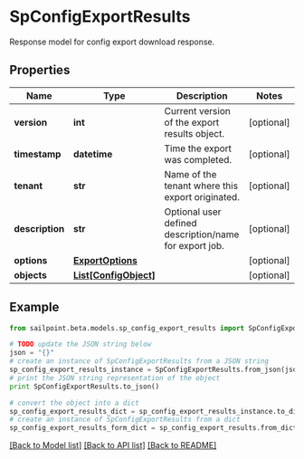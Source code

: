 # SpConfigExportResults

Response model for config export download response.

## Properties
Name | Type | Description | Notes
------------ | ------------- | ------------- | -------------
**version** | **int** | Current version of the export results object. | [optional] 
**timestamp** | **datetime** | Time the export was completed. | [optional] 
**tenant** | **str** | Name of the tenant where this export originated. | [optional] 
**description** | **str** | Optional user defined description/name for export job. | [optional] 
**options** | [**ExportOptions**](ExportOptions.md) |  | [optional] 
**objects** | [**List[ConfigObject]**](ConfigObject.md) |  | [optional] 

## Example

```python
from sailpoint.beta.models.sp_config_export_results import SpConfigExportResults

# TODO update the JSON string below
json = "{}"
# create an instance of SpConfigExportResults from a JSON string
sp_config_export_results_instance = SpConfigExportResults.from_json(json)
# print the JSON string representation of the object
print SpConfigExportResults.to_json()

# convert the object into a dict
sp_config_export_results_dict = sp_config_export_results_instance.to_dict()
# create an instance of SpConfigExportResults from a dict
sp_config_export_results_form_dict = sp_config_export_results.from_dict(sp_config_export_results_dict)
```
[[Back to Model list]](../README.md#documentation-for-models) [[Back to API list]](../README.md#documentation-for-api-endpoints) [[Back to README]](../README.md)


